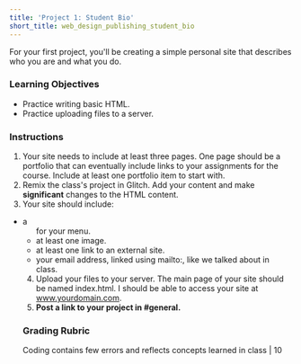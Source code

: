 ```yaml
---
title: 'Project 1: Student Bio'
short_title: web_design_publishing_student_bio
---
```


For your first project, you'll be creating a simple personal site that describes who you are and what you do.

### Learning Objectives

- Practice writing basic HTML.
- Practice uploading files to a server.

### Instructions

1. Your site needs to include at least three pages. One page should be a portfolio that can eventually include links to your assignments for the course. Include at least one portfolio item to start with.
2. Remix the class's project in Glitch. Add your content and make <strong>significant</strong> changes to the HTML content.  
3. Your site should include:
  - a <ul> for your menu.
  - at least one image.
  - at least one link to an external site.
  - your email address, linked using mailto:, like we talked about in class.
4. Upload your files to your server. The main page of your site should be named index.html. I should be able to access your site at www.yourdomain.com.
5. __Post a link to your project in #general.__

### Grading Rubric

Coding contains few errors and reflects concepts learned in class | 10
